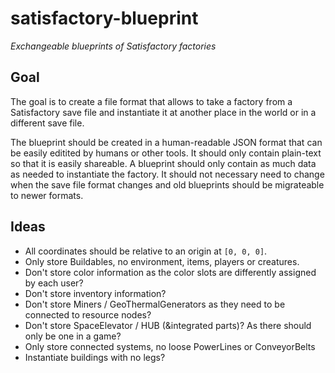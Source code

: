 # satisfactory-blueprint
*Exchangeable blueprints of Satisfactory factories*

## Goal
The goal is to create a file format that allows to take a factory from a Satisfactory save file and instantiate it at another place in the world or in a different save file.

The blueprint should be created in a human-readable JSON format that can be easily editited by humans or other tools. It should only contain plain-text so that it is easily shareable. A blueprint should only contain as much data as needed to instantiate the factory. It should not necessary need to change when the save file format changes and old blueprints should be migrateable to newer formats.

## Ideas
- All coordinates should be relative to an origin at `[0, 0, 0]`. 
- Only store Buildables, no environment, items, players or creatures.
- Don't store color information as the color slots are differently assigned by each user?
- Don't store inventory information? 
- Don't store Miners / GeoThermalGenerators as they need to be connected to resource nodes?
- Don't store SpaceElevator / HUB (&integrated parts)? As there should only be one in a game?
- Only store connected systems, no loose PowerLines or ConveyorBelts
- Instantiate buildings with no legs?